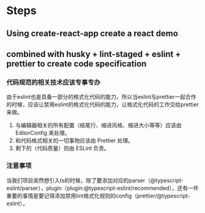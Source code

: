 # Steps

## Using create-react-app create a react demo

## combined with husky + lint-staged + eslint + prettier to create code specification

### 代码规范的相关技术应该专事专办

由于eslint也是具备一部分的格式化代码的能力，所以当eslint与prettier一起合作的时候，应该让禁用eslint的格式化代码的能力，让格式化代码的工作交给prettier来做。

1. 与编辑器相关的所有配置（结尾行、缩进风格、缩进大小等等）应该由 EditorConfig 来处理。
1. 和代码格式相关的一切事物应该由 Prettier 处理。
1. 剩下的（代码质量）则由 ESLint 负责。

### 注意事项

当我们项目突然想引入ts的时候，除了要添加对应的parser（@typescript-eslint/parser），plugin（plugin:@typescript-eslint/recommended），还有一件重要的事情是要记得添加禁用lint格式化规则的config（prettier/@typescript-eslint），